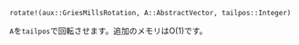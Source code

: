 ```
rotate!(aux::GriesMillsRotation, A::AbstractVector, tailpos::Integer)
```

`A`を`tailpos`で回転させます。追加のメモリはO(1)です。
